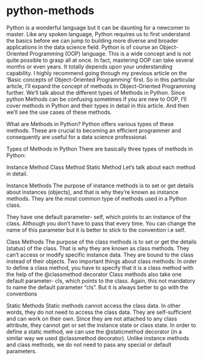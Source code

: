 
# python-methods

Python is a wonderful language but it can be daunting for a newcomer to master. Like any spoken language, Python requires us to
first understand the basics before we can jump to building more diverse and broader applications in the data science field.
Python is of course an Object-Oriented Programming (OOP) language. This is a wide concept and is not quite possible to grasp all at once.
In fact, mastering OOP can take several months or even years. It totally depends upon your understanding capability.
I highly recommend going through my previous article on the ‘Basic concepts of Object-Oriented Programming‘ first.
So in this particular article, I’ll expand the concept of methods in Object-Oriented Programming further.
We’ll talk about the different types of Methods in Python. Since python Methods can be confusing sometimes if you are new to OOP,
I’ll cover methods in Python and their types in detail in this article. And then we’ll see the use cases of these methods.

What are Methods in Python?
Python offers various types of these methods. These are crucial to becoming an efficient programmer and consequently are useful for a data science professional.

 

Types of Methods in Python
There are basically three types of methods in Python:

Instance Method
Class Method
Static Method
Let’s talk about each method in detail.

 

Instance Methods
The purpose of instance methods is to set or get details about instances (objects), and that is why they’re known as instance methods.
They are the most common type of methods used in a Python class.

They have one default parameter- self, which points to an instance of the class. Although you don’t have to pass that every time.
You can change the name of this parameter but it is better to stick to the convention i.e self.

Class Methods
The purpose of the class methods is to set or get the details (status) of the class. That is why they are known as class methods. 
They can’t access or modify specific instance data. They are bound to the class instead of their objects. Two important things about class methods:
In order to define a class method, you have to specify that it is a class method with the help of the @classmethod decorator
Class methods also take one default parameter- cls, which points to the class. Again, this not mandatory to name the default parameter “cls”.
But it is always better to go with the conventions

Static Methods
Static methods cannot access the class data. In other words, they do not need to access the class data.
They are self-sufficient and can work on their own.  Since they are not attached to any class attribute, 
they cannot get or set the instance state or class state.
In order to define a static method, we can use the @staticmethod decorator (in a similar way we used @classmethod decorator).
Unlike instance methods and class methods, we do not need to pass any special or default parameters.


